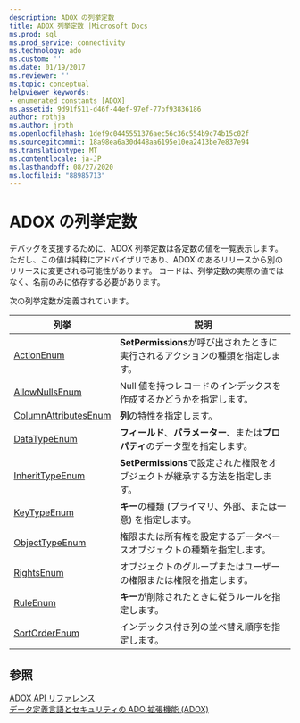 ```yaml
---
description: ADOX の列挙定数
title: ADOX 列挙定数 |Microsoft Docs
ms.prod: sql
ms.prod_service: connectivity
ms.technology: ado
ms.custom: ''
ms.date: 01/19/2017
ms.reviewer: ''
ms.topic: conceptual
helpviewer_keywords:
- enumerated constants [ADOX]
ms.assetid: 9d91f511-d46f-44ef-97ef-77bf93836186
author: rothja
ms.author: jroth
ms.openlocfilehash: 1def9c0445551376aec56c36c554b9c74b15c02f
ms.sourcegitcommit: 18a98ea6a30d448aa6195e10ea2413be7e837e94
ms.translationtype: MT
ms.contentlocale: ja-JP
ms.lasthandoff: 08/27/2020
ms.locfileid: "88985713"
---
```

# <a name="adox-enumerated-constants"></a>ADOX の列挙定数
デバッグを支援するために、ADOX 列挙定数は各定数の値を一覧表示します。 ただし、この値は純粋にアドバイザリであり、ADOX のあるリリースから別のリリースに変更される可能性があります。 コードは、列挙定数の実際の値ではなく、名前のみに依存する必要があります。  
  
 次の列挙定数が定義されています。  
  
|列挙|説明|  
|-----------------|-----------------|  
|[ActionEnum](./actionenum.md)|**SetPermissions**が呼び出されたときに実行されるアクションの種類を指定します。|  
|[AllowNullsEnum](./allownullsenum.md)|Null 値を持つレコードのインデックスを作成するかどうかを指定します。|  
|[ColumnAttributesEnum](./columnattributesenum.md)|**列**の特性を指定します。|  
|[DataTypeEnum](../ado-api/datatypeenum.md)|**フィールド**、**パラメーター**、または**プロパティ**のデータ型を指定します。|  
|[InheritTypeEnum](./inherittypeenum.md)|**SetPermissions**で設定された権限をオブジェクトが継承する方法を指定します。|  
|[KeyTypeEnum](./keytypeenum.md)|**キー**の種類 (プライマリ、外部、または一意) を指定します。|  
|[ObjectTypeEnum](./objecttypeenum.md)|権限または所有権を設定するデータベースオブジェクトの種類を指定します。|  
|[RightsEnum](./rightsenum.md)|オブジェクトのグループまたはユーザーの権限または権限を指定します。|  
|[RuleEnum](./ruleenum.md)|**キー**が削除されたときに従うルールを指定します。|  
|[SortOrderEnum](./sortorderenum.md)|インデックス付き列の並べ替え順序を指定します。|  
  
## <a name="see-also"></a>参照  
 [ADOX API リファレンス](./adox-object-model.md?view=sql-server-ver15)   
 [データ定義言語とセキュリティの ADO 拡張機能 (ADOX)](../../guide/extensions/ado-extensions-for-data-definition-language-and-security-adox.md)